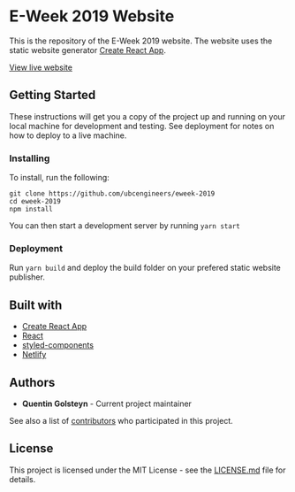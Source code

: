 # E-Week 2019 Website

This is the repository of the E-Week 2019 website. The website uses the static website generator [Create React App](https://github.com/facebook/create-react-app).

[View live website](https://eweek.ubcengineers.ca)

## Getting Started

These instructions will get you a copy of the project up and running on your local machine for development and testing. See deployment for notes on how to deploy to a live machine.

### Installing

To install, run the following:

```
git clone https://github.com/ubcengineers/eweek-2019
cd eweek-2019
npm install
```

You can then start a development server by running `yarn start`

### Deployment

Run `yarn build` and deploy the build folder on your prefered static website publisher.

## Built with

- [Create React App](https://github.com/facebook/create-react-app)
- [React](https://reactjs.org/)
- [styled-components](https://github.com/styled-components/styled-components)
- [Netlify](https://www.netlify.com)

## Authors

- **Quentin Golsteyn** - Current project maintainer

See also a list of [contributors](https://github.com/ubcengineers/weeke0-2018/graphs/contributors) who participated in this project.

## License

This project is licensed under the MIT License - see the [LICENSE.md](LICENSE.md) file for details.
